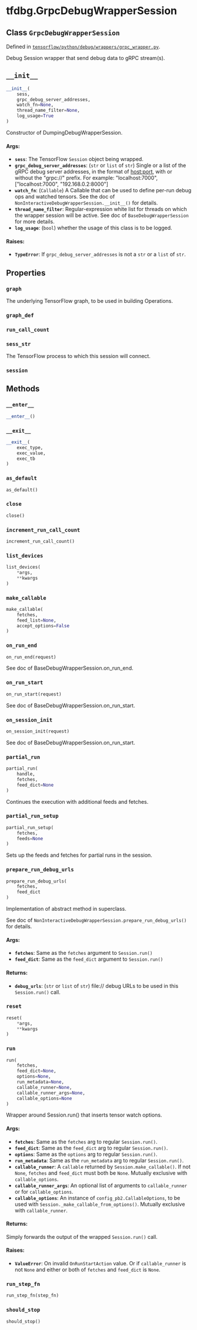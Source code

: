 <div itemscope itemtype="http://developers.google.com/ReferenceObject">
<meta itemprop="name" content="tfdbg.GrpcDebugWrapperSession" />
<meta itemprop="path" content="Stable" />
<meta itemprop="property" content="graph"/>
<meta itemprop="property" content="graph_def"/>
<meta itemprop="property" content="run_call_count"/>
<meta itemprop="property" content="sess_str"/>
<meta itemprop="property" content="session"/>
<meta itemprop="property" content="__enter__"/>
<meta itemprop="property" content="__exit__"/>
<meta itemprop="property" content="__init__"/>
<meta itemprop="property" content="as_default"/>
<meta itemprop="property" content="close"/>
<meta itemprop="property" content="increment_run_call_count"/>
<meta itemprop="property" content="list_devices"/>
<meta itemprop="property" content="make_callable"/>
<meta itemprop="property" content="on_run_end"/>
<meta itemprop="property" content="on_run_start"/>
<meta itemprop="property" content="on_session_init"/>
<meta itemprop="property" content="partial_run"/>
<meta itemprop="property" content="partial_run_setup"/>
<meta itemprop="property" content="prepare_run_debug_urls"/>
<meta itemprop="property" content="reset"/>
<meta itemprop="property" content="run"/>
<meta itemprop="property" content="run_step_fn"/>
<meta itemprop="property" content="should_stop"/>
</div>

# tfdbg.GrpcDebugWrapperSession

## Class `GrpcDebugWrapperSession`





Defined in [`tensorflow/python/debug/wrappers/grpc_wrapper.py`](/code/stable/tensorflow/python/debug/wrappers/grpc_wrapper.py).

Debug Session wrapper that send debug data to gRPC stream(s).

<h2 id="__init__"><code>__init__</code></h2>

``` python
__init__(
    sess,
    grpc_debug_server_addresses,
    watch_fn=None,
    thread_name_filter=None,
    log_usage=True
)
```

Constructor of DumpingDebugWrapperSession.

#### Args:

* <b>`sess`</b>: The TensorFlow `Session` object being wrapped.
* <b>`grpc_debug_server_addresses`</b>: (`str` or `list` of `str`) Single or a list
    of the gRPC debug server addresses, in the format of
    <host:port>, with or without the "grpc://" prefix. For example:
      "localhost:7000",
      ["localhost:7000", "192.168.0.2:8000"]
* <b>`watch_fn`</b>: (`Callable`) A Callable that can be used to define per-run
    debug ops and watched tensors. See the doc of
    `NonInteractiveDebugWrapperSession.__init__()` for details.
* <b>`thread_name_filter`</b>: Regular-expression white list for threads on which the
    wrapper session will be active. See doc of `BaseDebugWrapperSession` for
    more details.
* <b>`log_usage`</b>: (`bool`) whether the usage of this class is to be logged.


#### Raises:

* <b>`TypeError`</b>: If `grpc_debug_server_addresses` is not a `str` or a `list`
     of `str`.



## Properties

<h3 id="graph"><code>graph</code></h3>

The underlying TensorFlow graph, to be used in building Operations.

<h3 id="graph_def"><code>graph_def</code></h3>



<h3 id="run_call_count"><code>run_call_count</code></h3>



<h3 id="sess_str"><code>sess_str</code></h3>

The TensorFlow process to which this session will connect.

<h3 id="session"><code>session</code></h3>





## Methods

<h3 id="__enter__"><code>__enter__</code></h3>

``` python
__enter__()
```



<h3 id="__exit__"><code>__exit__</code></h3>

``` python
__exit__(
    exec_type,
    exec_value,
    exec_tb
)
```



<h3 id="as_default"><code>as_default</code></h3>

``` python
as_default()
```



<h3 id="close"><code>close</code></h3>

``` python
close()
```



<h3 id="increment_run_call_count"><code>increment_run_call_count</code></h3>

``` python
increment_run_call_count()
```



<h3 id="list_devices"><code>list_devices</code></h3>

``` python
list_devices(
    *args,
    **kwargs
)
```



<h3 id="make_callable"><code>make_callable</code></h3>

``` python
make_callable(
    fetches,
    feed_list=None,
    accept_options=False
)
```



<h3 id="on_run_end"><code>on_run_end</code></h3>

``` python
on_run_end(request)
```

See doc of BaseDebugWrapperSession.on_run_end.

<h3 id="on_run_start"><code>on_run_start</code></h3>

``` python
on_run_start(request)
```

See doc of BaseDebugWrapperSession.on_run_start.

<h3 id="on_session_init"><code>on_session_init</code></h3>

``` python
on_session_init(request)
```

See doc of BaseDebugWrapperSession.on_run_start.

<h3 id="partial_run"><code>partial_run</code></h3>

``` python
partial_run(
    handle,
    fetches,
    feed_dict=None
)
```

Continues the execution with additional feeds and fetches.

<h3 id="partial_run_setup"><code>partial_run_setup</code></h3>

``` python
partial_run_setup(
    fetches,
    feeds=None
)
```

Sets up the feeds and fetches for partial runs in the session.

<h3 id="prepare_run_debug_urls"><code>prepare_run_debug_urls</code></h3>

``` python
prepare_run_debug_urls(
    fetches,
    feed_dict
)
```

Implementation of abstract method in superclass.

See doc of `NonInteractiveDebugWrapperSession.prepare_run_debug_urls()`
for details.

#### Args:

* <b>`fetches`</b>: Same as the `fetches` argument to `Session.run()`
* <b>`feed_dict`</b>: Same as the `feed_dict` argument to `Session.run()`


#### Returns:

* <b>`debug_urls`</b>: (`str` or `list` of `str`) file:// debug URLs to be used in
    this `Session.run()` call.

<h3 id="reset"><code>reset</code></h3>

``` python
reset(
    *args,
    **kwargs
)
```



<h3 id="run"><code>run</code></h3>

``` python
run(
    fetches,
    feed_dict=None,
    options=None,
    run_metadata=None,
    callable_runner=None,
    callable_runner_args=None,
    callable_options=None
)
```

Wrapper around Session.run() that inserts tensor watch options.

#### Args:

* <b>`fetches`</b>: Same as the `fetches` arg to regular `Session.run()`.
* <b>`feed_dict`</b>: Same as the `feed_dict` arg to regular `Session.run()`.
* <b>`options`</b>: Same as the `options` arg to regular `Session.run()`.
* <b>`run_metadata`</b>: Same as the `run_metadata` arg to regular `Session.run()`.
* <b>`callable_runner`</b>: A `callable` returned by `Session.make_callable()`.
    If not `None`, `fetches` and `feed_dict` must both be `None`.
    Mutually exclusive with `callable_options`.
* <b>`callable_runner_args`</b>: An optional list of arguments to `callable_runner`
    or for `callable_options`.
* <b>`callable_options`</b>: An instance of `config_pb2.CallableOptions`, to be
    used with `Session._make_callable_from_options()`. Mutually exclusive
    with `callable_runner`.


#### Returns:

Simply forwards the output of the wrapped `Session.run()` call.


#### Raises:

* <b>`ValueError`</b>: On invalid `OnRunStartAction` value. Or if `callable_runner`
    is not `None` and either or both of `fetches` and `feed_dict` is `None`.

<h3 id="run_step_fn"><code>run_step_fn</code></h3>

``` python
run_step_fn(step_fn)
```



<h3 id="should_stop"><code>should_stop</code></h3>

``` python
should_stop()
```






